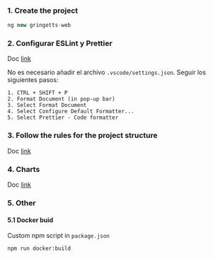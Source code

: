 ### 1. Create the project

```javascript
ng new gringotts-web
```

### 2. Configurar ESLint y Prettier

Doc [link](https://dev.to/dreiv/using-eslint-and-prettier-with-vscode-in-an-angular-project-42ib)

No es necesario añadir el archivo `.vscode/settings.json`. Seguir los siguientes pasos:

```
1. CTRL + SHIFT + P
2. Format Document (in pop-up bar)
3. Select Format Document
4. Select Configure Default Formatter...
5. Select Prettier - Code formatter
```

### 3. Follow the rules for the project structure

Doc [link](https://angular-folder-structure.readthedocs.io/en/latest/overview.html)

### 4. Charts

Doc [link](https://apexcharts.com/angular-chart-demos/)

### 5. Other

#### 5.1 Docker buid

Custom npm script in `package.json`

```bash
npm run docker:build
```
